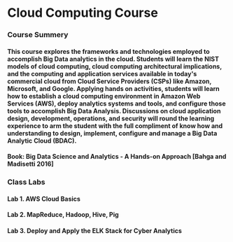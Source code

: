 # Cloud Computing Course

### Course Summery
#### This course explores the frameworks and technologies employed to accomplish Big Data analytics in the cloud. Students will learn the NIST models of cloud computing, cloud computing architectural implications, and the computing and application services available in today's commercial cloud from Cloud Service Providers (CSPs) like Amazon, Microsoft, and Google.  Applying hands on activities, students will learn how to establish a cloud computing environment in Amazon Web Services (AWS), deploy analytics systems and tools, and configure those tools to accomplish Big Data Analysis. Discussions on cloud application design, development, operations, and security will round the learning experience to arm the student with the full compliment of know how and understanding to design, implement, configure and manage a Big Data Analytic Cloud (BDAC).

#### Book: Big Data Science and Analytics - A Hands-on Approach [Bahga and Madisetti 2016]


### Class Labs

#### Lab 1. AWS Cloud Basics

#### Lab 2. MapReduce, Hadoop, Hive, Pig

#### Lab 3. Deploy and Apply the ELK Stack for Cyber Analytics
